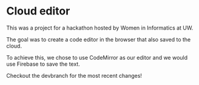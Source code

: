# Cloud editor

This was a project for a hackathon hosted by Women in Informatics at UW.

The goal was to create a code editor in the browser that also saved to the cloud.

To achieve this, we chose to use CodeMirror as our editor and we would use Firebase to save the text.

Checkout the devbranch for the most recent changes!
